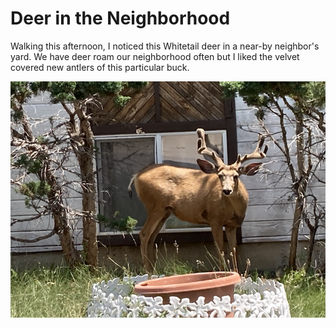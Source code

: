 # Deer in the Neighborhood
Walking this afternoon, I noticed this Whitetail deer in a near-by neighbor's yard.
We have deer roam our neighborhood often but I liked the velvet covered new antlers 
of this particular buck. 

![Buck in the Neighborhood](img/02021-07-12_buck-in-the-neighborhood.png)

